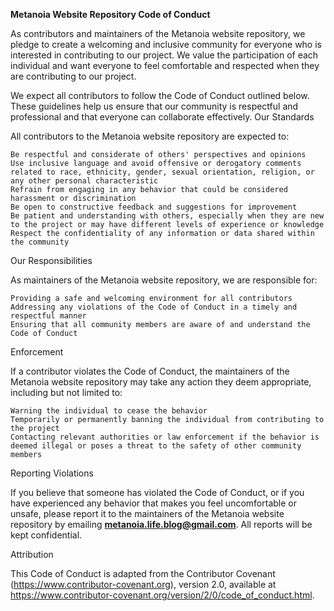 **Metanoia Website Repository Code of Conduct**

As contributors and maintainers of the Metanoia website repository, we pledge to create a welcoming and inclusive community for everyone who is interested in contributing to our project. We value the participation of each individual and want everyone to feel comfortable and respected when they are contributing to our project.

We expect all contributors to follow the Code of Conduct outlined below. These guidelines help us ensure that our community is respectful and professional and that everyone can collaborate effectively.
Our Standards

All contributors to the Metanoia website repository are expected to:

    Be respectful and considerate of others' perspectives and opinions
    Use inclusive language and avoid offensive or derogatory comments related to race, ethnicity, gender, sexual orientation, religion, or any other personal characteristic
    Refrain from engaging in any behavior that could be considered harassment or discrimination
    Be open to constructive feedback and suggestions for improvement
    Be patient and understanding with others, especially when they are new to the project or may have different levels of experience or knowledge
    Respect the confidentiality of any information or data shared within the community

Our Responsibilities

As maintainers of the Metanoia website repository, we are responsible for:

    Providing a safe and welcoming environment for all contributors
    Addressing any violations of the Code of Conduct in a timely and respectful manner
    Ensuring that all community members are aware of and understand the Code of Conduct

Enforcement

If a contributor violates the Code of Conduct, the maintainers of the Metanoia website repository may take any action they deem appropriate, including but not limited to:

    Warning the individual to cease the behavior
    Temporarily or permanently banning the individual from contributing to the project
    Contacting relevant authorities or law enforcement if the behavior is deemed illegal or poses a threat to the safety of other community members

Reporting Violations

If you believe that someone has violated the Code of Conduct, or if you have experienced any behavior that makes you feel uncomfortable or unsafe, please report it to the maintainers of the Metanoia website repository by emailing **metanoia.life.blog@gmail.com**. All reports will be kept confidential.

Attribution

This Code of Conduct is adapted from the Contributor Covenant (https://www.contributor-covenant.org), version 2.0, available at https://www.contributor-covenant.org/version/2/0/code_of_conduct.html.
